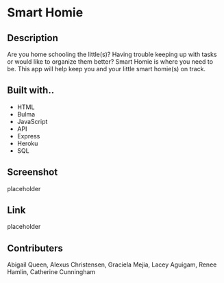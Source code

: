 # Smart Homie

## Description

Are you home schooling the little(s)? Having trouble keeping up with tasks or would like to organize them better? Smart Homie is where you need to be. This app will help keep you and your little smart homie(s) on track.

## Built with..

- HTML
- Bulma
- JavaScript
- API
- Express
- Heroku
- SQL

## Screenshot

placeholder

## Link

placeholder

## Contributers

Abigail Queen, Alexus Christensen, Graciela Mejia, Lacey Aguigam, Renee Hamlin, Catherine Cunningham
